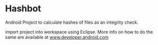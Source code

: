 Hashbot
=======

Android Project to calculate hashes of files as an integrity check.

import project into workspace using Eclipse. More info on how to do the same are available at 
www.developer.android.com
